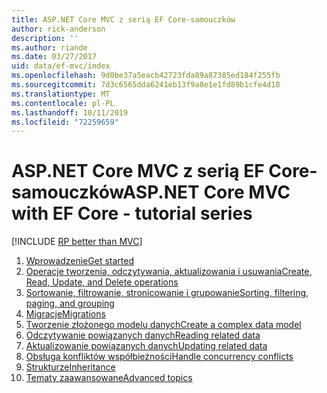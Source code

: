 ```yaml
---
title: ASP.NET Core MVC z serią EF Core-samouczków
author: rick-anderson
description: ''
ms.author: riande
ms.date: 03/27/2017
uid: data/ef-mvc/index
ms.openlocfilehash: 9d0be37a5eacb42723fda89a87385ed184f255fb
ms.sourcegitcommit: 7d3c6565dda6241eb13f9a8e1e1fd89b1cfe4d18
ms.translationtype: MT
ms.contentlocale: pl-PL
ms.lasthandoff: 10/11/2019
ms.locfileid: "72259659"
---
```

# <a name="aspnet-core-mvc-with-ef-core---tutorial-series"></a><span data-ttu-id="0a124-102">ASP.NET Core MVC z serią EF Core-samouczków</span><span class="sxs-lookup"><span data-stu-id="0a124-102">ASP.NET Core MVC with EF Core - tutorial series</span></span>

[!INCLUDE [RP better than MVC](../../includes/RP-EF/rp-over-mvc.md)]

1. [<span data-ttu-id="0a124-103">Wprowadzenie</span><span class="sxs-lookup"><span data-stu-id="0a124-103">Get started</span></span>](xref:data/ef-mvc/intro)
1. [<span data-ttu-id="0a124-104">Operacje tworzenia, odczytywania, aktualizowania i usuwania</span><span class="sxs-lookup"><span data-stu-id="0a124-104">Create, Read, Update, and Delete operations</span></span>](xref:data/ef-mvc/crud)
1. [<span data-ttu-id="0a124-105">Sortowanie, filtrowanie, stronicowanie i grupowanie</span><span class="sxs-lookup"><span data-stu-id="0a124-105">Sorting, filtering, paging, and grouping</span></span>](xref:data/ef-mvc/sort-filter-page)
1. [<span data-ttu-id="0a124-106">Migracje</span><span class="sxs-lookup"><span data-stu-id="0a124-106">Migrations</span></span>](xref:data/ef-mvc/migrations)
1. [<span data-ttu-id="0a124-107">Tworzenie złożonego modelu danych</span><span class="sxs-lookup"><span data-stu-id="0a124-107">Create a complex data model</span></span>](xref:data/ef-mvc/complex-data-model)
1. [<span data-ttu-id="0a124-108">Odczytywanie powiązanych danych</span><span class="sxs-lookup"><span data-stu-id="0a124-108">Reading related data</span></span>](xref:data/ef-mvc/read-related-data)
1. [<span data-ttu-id="0a124-109">Aktualizowanie powiązanych danych</span><span class="sxs-lookup"><span data-stu-id="0a124-109">Updating related data</span></span>](xref:data/ef-mvc/update-related-data)
1. [<span data-ttu-id="0a124-110">Obsługa konfliktów współbieżności</span><span class="sxs-lookup"><span data-stu-id="0a124-110">Handle concurrency conflicts</span></span>](xref:data/ef-mvc/concurrency)
1. [<span data-ttu-id="0a124-111">Strukturze</span><span class="sxs-lookup"><span data-stu-id="0a124-111">Inheritance</span></span>](xref:data/ef-mvc/inheritance)
1. [<span data-ttu-id="0a124-112">Tematy zaawansowane</span><span class="sxs-lookup"><span data-stu-id="0a124-112">Advanced topics</span></span>](xref:data/ef-mvc/advanced)
